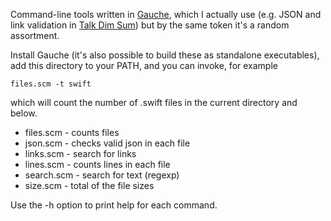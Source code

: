 Command-line tools written in [Gauche](https://practical-scheme.net/gauche/index.html),
which I actually use (e.g. JSON and link validation in [Talk Dim Sum](http://talkdimsum.com/))
but by the same token it's a random assortment.

Install Gauche (it's also possible to build these as standalone executables),
add this directory to your PATH, and you can invoke, for example

```
files.scm -t swift
```

which will count the number of .swift files in the current directory and below.

- files.scm - counts files
- json.scm - checks valid json in each file
- links.scm - search for links
- lines.scm - counts lines in each file
- search.scm - search for text (regexp)
- size.scm - total of the file sizes

Use the -h option to print help for each command.
